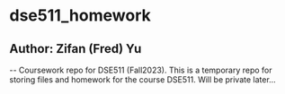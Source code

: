 # dse511_homework
## Author: Zifan (Fred) Yu
--
Coursework repo for DSE511 (Fall2023).
This is a temporary repo for storing files and homework for the course DSE511. Will be private later...

